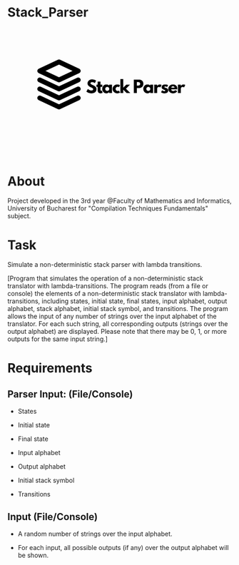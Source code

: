 # Stack_Parser

![](https://github.com/IoanaLivia/Stack_Parser/blob/master/Stack%20Parser.png)

# About

Project developed in the 3rd year @Faculty of Mathematics and Informatics, University of Bucharest for "Compilation Techniques Fundamentals" subject.

# Task

Simulate a non-deterministic stack parser with lambda transitions.

[Program that simulates the operation of a non-deterministic stack translator with lambda-transitions. The program reads (from a file or console) the elements of a non-deterministic stack translator with lambda-transitions, including states, initial state, final states, input alphabet, output alphabet, stack alphabet, initial stack symbol, and transitions. The program allows the input of any number of strings over the input alphabet of the translator. For each such string, all corresponding outputs (strings over the output alphabet) are displayed. Please note that there may be 0, 1, or more outputs for the same input string.]

# Requirements

## Parser Input: (File/Console)

* States

* Initial state

* Final state

* Input alphabet

* Output alphabet

* Initial stack symbol

* Transitions


## Input (File/Console)

* A random number of strings over the input alphabet.

* For each input, all possible outputs (if any) over the output alphabet will be shown.

